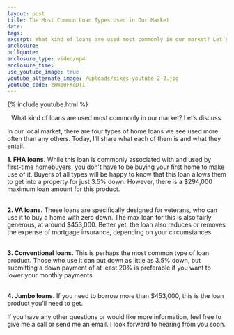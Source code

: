 ```yaml
---
layout: post
title: The Most Common Loan Types Used in Our Market
date:
tags:
excerpt: What kind of loans are used most commonly in our market? Let’s discuss.
enclosure:
pullquote:
enclosure_type: video/mp4
enclosure_time:
use_youtube_image: true
youtube_alternate_image: /uploads/sikes-youtube-2-2.jpg
youtube_code: zWmp0FKqDTI
---
```


{% include youtube.html %}<center>What kind of loans are used most commonly in our market? Let’s discuss.</center>

In our local market, there are four types of home loans we see used more often than any others. Today, I’ll share what each of them is and what they entail.

**1\. FHA loans.** While this loan is commonly associated with and used by first-time homebuyers, you don’t have to be buying your first home to make use of it. Buyers of all types will be happy to know that this loan allows them to get into a property for just 3.5% down. However, there is a $294,000 maximum loan amount for this product.&nbsp;

<br>**2\. VA loans.** These loans are specifically designed for veterans, who can use it to buy a home with zero down. The max loan for this is also fairly generous, at around $453,000. Better yet, the loan also reduces or removes the expense of mortgage insurance, depending on your circumstances.&nbsp;

<br>**3\. Conventional loans.** This is perhaps the most common type of loan product. Those who use it can put down as little as 3.5% down, but submitting a down payment of at least 20% is preferable if you want to lower your monthly payments.&nbsp;

<br>**4\. Jumbo loans.** If you need to borrow more than $453,000, this is the loan product you’ll need to get.&nbsp;

If you have any other questions or would like more information, feel free to give me a call or send me an email. I look forward to hearing from you soon.<br>&nbsp;